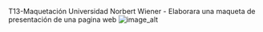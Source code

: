 T13-Maquetación Universidad Norbert Wiener -
Elaborara una maqueta de presentación de una pagina web
![image_alt](https://github.com/Cesaralejarias/T13-Maquetacion/blob/main/Maquetaci%C3%B3nPaginaWeb.png?raw=true)

